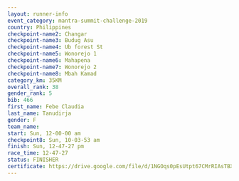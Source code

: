 ```yaml
---
layout: runner-info 
event_category: mantra-summit-challenge-2019 
country: Philippines
checkpoint-name2: Changar
checkpoint-name3: Budug Asu
checkpoint-name4: Ub forest St
checkpoint-name5: Wonorejo 1
checkpoint-name6: Mahapena
checkpoint-name7: Wonorejo 2
checkpoint-name8: Mbah Kamad
category_km: 35KM 
overall_rank: 38
gender_rank: 5
bib: 466
first_name: Febe Claudia
last_name: Tanudirja
gender: F
team_name: 
start: Sun, 12-00-00 am
checkpoint8: Sun, 10-03-53 am
finish: Sun, 12-47-27 pm
race_time: 12-47-27
status: FINISHER
certificate: https://drive.google.com/file/d/1NGOqs0pEsUtpt67CMrRIAsTBXnb2Tqdk/view?usp=sharing
---
```

